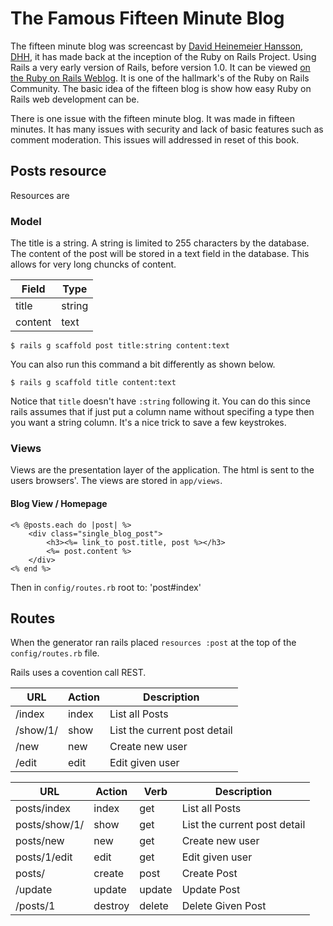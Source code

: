 # The Famous Fifteen Minute BlogThe fifteen minute blog was screencast by [David Heinemeier Hansson](http://david.heinemeierhansson.com/), [DHH](https://github.com/dhh), it has made back at the inception of the Ruby on Rails Project. Using Rails a very early version of Rails, before version 1.0. It can be viewed [on the Ruby on Rails Weblog](http://weblog.rubyonrails.org/2008/11/27/new-15-minute-blog-video-on-rails-2-2/). It is one of the hallmark's of the Ruby on Rails Community. The basic idea of the fifteen blog is show how easy Ruby on Rails web development can be.There is one issue with the fifteen minute blog. It was made in fifteen minutes. It has many issues with security and lack of basic features such as comment moderation. This issues will addressed in reset of this book.## Posts resourceResources are### ModelThe title is a string. A string is limited to 255 characters by the database. The content of the post will be stored in a text field in the database. This allows for very long chuncks of content. | Field    | Type       ||----------|------------|| title    | string     || content  | text       |	$ rails g scaffold post title:string content:textYou can also run this command a bit differently as shown below.	$ rails g scaffold title content:textNotice that `title` doesn't have `:string` following it. You can do this since rails assumes that if just put a column name without specifing a type then you want a string column. It's a nice trick to save a few keystrokes. ### ViewsViews are the presentation layer of the application. The html is sent to the users browsers'. The views are stored in `app/views`. #### Blog View / Homepage	<% @posts.each do |post| %>		<div class="single_blog_post">			<h3><%= link_to post.title, post %></h3>			<%= post.content %>		</div>	<% end %>	Then in `config/routes.rb`	root to: 'post#index'## RoutesWhen the generator ran rails placed `resources :post` at the top of the `config/routes.rb` file.Rails uses a covention call REST.| URL 	   | Action | Description    				 ||----------|--------|--------------------------------|| /index   | index  | List all Posts 				 | | /show/1/ | show   | List the current post detail   || /new     | new    | Create new user                || /edit    | edit   | Edit given user                || URL 	   		| Action  | Verb      | Description    		 	    ||---------------|---------|-----------|-----------------------------|| posts/index   | index   | get       | List all Posts 		 	    | | posts/show/1/ | show    | get       | List the current post detail|| posts/new     | new     | get       | Create new user             || posts/1/edit  | edit    | get       | Edit given user             || posts/  		| create  | post      | Create Post 				|| /update       | update  | update    | Update Post                 || /posts/1      | destroy | delete    | Delete Given Post           |  